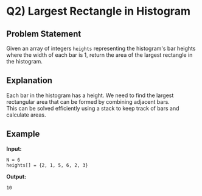 # Q2) Largest Rectangle in Histogram

## Problem Statement
Given an array of integers `heights` representing the histogram's bar heights where the width of each bar is 1, return the area of the largest rectangle in the histogram.

## Explanation
Each bar in the histogram has a height. We need to find the largest rectangular area that can be formed by combining adjacent bars.  
This can be solved efficiently using a stack to keep track of bars and calculate areas.

## Example
**Input:**  
```
N = 6
heights[] = {2, 1, 5, 6, 2, 3}
```

**Output:**  
```
10
```
